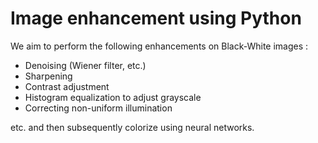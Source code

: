 # Image enhancement using Python

We aim to perform the following enhancements on Black-White images :
 - Denoising (Wiener filter, etc.)
 - Sharpening
 - Contrast adjustment
 - Histogram equalization to adjust grayscale
 - Correcting non-uniform illumination

etc. and then subsequently colorize using neural networks.
